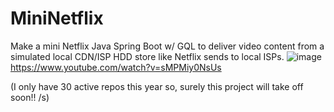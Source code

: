 # MiniNetflix
Make a mini Netflix Java Spring Boot w/ GQL to deliver video content from a simulated local CDN/ISP HDD store like Netflix sends to local ISPs.
![image](https://github.com/user-attachments/assets/2700a685-ec4c-4673-af65-24c054c00121)
https://www.youtube.com/watch?v=sMPMiy0NsUs

(I only have 30 active repos this year so, surely this project will take off soon!! /s)
